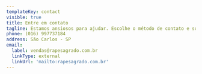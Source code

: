 ```yaml
---
templateKey: contact
visible: true
title: Entre em contato
tagline: Estamos ansiosos para ajudar. Escolhe o método de contato e sua preferência.
phone: (016) 997737184
address: São Carlos - SP
email:
  label: vendas@rapesagrado.com.br
  linkType: external
  linkUrl: 'mailto:rapesagrado.com.br'
---
```


